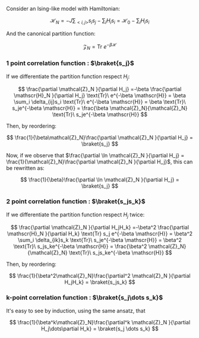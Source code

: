 Consider an Ising-like model with Hamiltonian:

$$ \mathscr{H}_N = -J\sum_{<i,j>}s_is_j - \sum_i H_i s_i =  \mathscr{H}_0 - \sum_i H_i s_i $$

And the canonical partition function:

$$ \mathcal{Z}_N = \text{Tr}\ e^{-\beta \mathscr{H}}$$

### 1 point correlation function : $\braket{s_j}$

If we differentiate the partition function respect $H_j$:

$$ \frac{\partial \mathcal{Z}_N }{\partial H_j} =-\beta \frac{\partial \mathscr{H}_N }{\partial H_j} \text{Tr}\ e^{-\beta \mathscr{H}} = \beta \sum_i \delta_{ij}s_i \text{Tr}\ e^{-\beta \mathscr{H}} = \beta \text{Tr}\ s_je^{-\beta \mathscr{H}} = \frac{\beta \mathcal{Z}_N}{\mathcal{Z}_N} \text{Tr}\ s_je^{-\beta \mathscr{H}}  $$

Then, by reordering:

$$ \frac{1}{\beta\mathcal{Z}_N}\frac{\partial \mathcal{Z}_N }{\partial H_j} = \braket{s_j} $$

Now, if we observe that $\frac{\partial \ln \mathcal{Z}_N }{\partial H_j} = \frac{1}{\mathcal{Z}_N}\frac{\partial \mathcal{Z}_N }{\partial H_j}$, this can be rewritten as:

$$ \frac{1}{\beta}\frac{\partial \ln \mathcal{Z}_N }{\partial H_j} = \braket{s_j} $$

### 2 point correlation function : $\braket{s_js_k}$

If we differentiate the partition function respect $H_j$ twice:

$$ \frac{\partial \mathcal{Z}_N }{\partial H_jH_k} =-\beta^2 \frac{\partial \mathscr{H}_N }{\partial H_k} \text{Tr} s_j e^{-\beta \mathscr{H}} = \beta^2 \sum_i \delta_{ik}s_k \text{Tr}\ s_je^{-\beta \mathscr{H}} = \beta^2 \text{Tr}\ s_js_ke^{-\beta \mathscr{H}} = \frac{\beta^2 \mathcal{Z}_N}{\mathcal{Z}_N} \text{Tr}\ s_js_ke^{-\beta \mathscr{H}}  $$

Then, by reordering:

$$ \frac{1}{\beta^2\mathcal{Z}_N}\frac{\partial^2 \mathcal{Z}_N }{\partial H_jH_k} = \braket{s_js_k} $$
### k-point correlation function : $\braket{s_j\dots s_k}$

It's easy to see by induction, using the same ansatz, that

$$ \frac{1}{\beta^k\mathcal{Z}_N}\frac{\partial^k  \mathcal{Z}_N }{\partial H_j\dots\partial H_k} = \braket{s_j \dots s_k} $$
